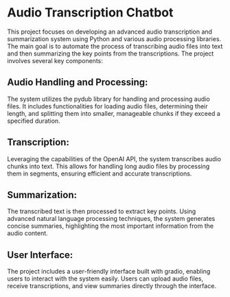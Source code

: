 # Audio Transcription Chatbot

This project focuses on developing an advanced audio transcription and summarization system using Python and various audio processing libraries. The main goal is to automate the process of transcribing audio files into text and then summarizing the key points from the transcriptions. The project involves several key components:

## Audio Handling and Processing:

The system utilizes the pydub library for handling and processing audio files. It includes functionalities for loading audio files, determining their length, and splitting them into smaller, manageable chunks if they exceed a specified duration.

## Transcription:

Leveraging the capabilities of the OpenAI API, the system transcribes audio chunks into text. This allows for handling long audio files by processing them in segments, ensuring efficient and accurate transcriptions.

## Summarization:

The transcribed text is then processed to extract key points. Using advanced natural language processing techniques, the system generates concise summaries, highlighting the most important information from the audio content.

## User Interface:

The project includes a user-friendly interface built with gradio, enabling users to interact with the system easily. Users can upload audio files, receive transcriptions, and view summaries directly through the interface.


